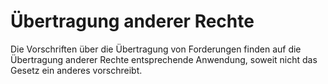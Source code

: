 # Übertragung anderer Rechte

Die Vorschriften über die Übertragung von Forderungen finden auf die Übertragung anderer Rechte entsprechende Anwendung, soweit nicht das Gesetz ein anderes vorschreibt. 

